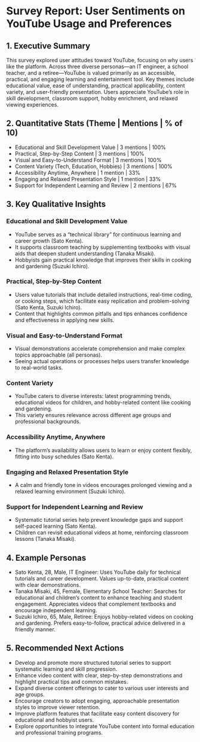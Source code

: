 # Survey Report: User Sentiments on YouTube Usage and Preferences

## 1. Executive Summary  
This survey explored user attitudes toward YouTube, focusing on why users like the platform. Across three diverse personas—an IT engineer, a school teacher, and a retiree—YouTube is valued primarily as an accessible, practical, and engaging learning and entertainment tool. Key themes include educational value, ease of understanding, practical applicability, content variety, and user-friendly presentation. Users appreciate YouTube’s role in skill development, classroom support, hobby enrichment, and relaxed viewing experiences.

## 2. Quantitative Stats (Theme | Mentions | % of 10)  
- Educational and Skill Development Value | 3 mentions | 100%  
- Practical, Step-by-Step Content | 3 mentions | 100%  
- Visual and Easy-to-Understand Format | 3 mentions | 100%  
- Content Variety (Tech, Education, Hobbies) | 3 mentions | 100%  
- Accessibility Anytime, Anywhere | 1 mention | 33%  
- Engaging and Relaxed Presentation Style | 1 mention | 33%  
- Support for Independent Learning and Review | 2 mentions | 67%

## 3. Key Qualitative Insights  

### Educational and Skill Development Value  
- YouTube serves as a “technical library” for continuous learning and career growth (Sato Kenta).  
- It supports classroom teaching by supplementing textbooks with visual aids that deepen student understanding (Tanaka Misaki).  
- Hobbyists gain practical knowledge that improves their skills in cooking and gardening (Suzuki Ichiro).

### Practical, Step-by-Step Content  
- Users value tutorials that include detailed instructions, real-time coding, or cooking steps, which facilitate easy replication and problem-solving (Sato Kenta, Suzuki Ichiro).  
- Content that highlights common pitfalls and tips enhances confidence and effectiveness in applying new skills.

### Visual and Easy-to-Understand Format  
- Visual demonstrations accelerate comprehension and make complex topics approachable (all personas).  
- Seeing actual operations or processes helps users transfer knowledge to real-world tasks.

### Content Variety  
- YouTube caters to diverse interests: latest programming trends, educational videos for children, and hobby-related content like cooking and gardening.  
- This variety ensures relevance across different age groups and professional backgrounds.

### Accessibility Anytime, Anywhere  
- The platform’s availability allows users to learn or enjoy content flexibly, fitting into busy schedules (Sato Kenta).

### Engaging and Relaxed Presentation Style  
- A calm and friendly tone in videos encourages prolonged viewing and a relaxed learning environment (Suzuki Ichiro).

### Support for Independent Learning and Review  
- Systematic tutorial series help prevent knowledge gaps and support self-paced learning (Sato Kenta).  
- Children can revisit educational videos at home, reinforcing classroom lessons (Tanaka Misaki).

## 4. Example Personas  

- Sato Kenta, 28, Male, IT Engineer: Uses YouTube daily for technical tutorials and career development. Values up-to-date, practical content with clear demonstrations.  
- Tanaka Misaki, 45, Female, Elementary School Teacher: Searches for educational and children’s content to enhance teaching and student engagement. Appreciates videos that complement textbooks and encourage independent learning.  
- Suzuki Ichiro, 65, Male, Retiree: Enjoys hobby-related videos on cooking and gardening. Prefers easy-to-follow, practical advice delivered in a friendly manner.

## 5. Recommended Next Actions  

- Develop and promote more structured tutorial series to support systematic learning and skill progression.  
- Enhance video content with clear, step-by-step demonstrations and highlight practical tips and common mistakes.  
- Expand diverse content offerings to cater to various user interests and age groups.  
- Encourage creators to adopt engaging, approachable presentation styles to improve viewer retention.  
- Improve platform features that facilitate easy content discovery for educational and hobbyist users.  
- Explore opportunities to integrate YouTube content into formal education and professional training programs.